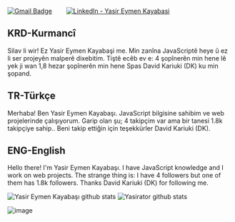 
[![Gmail Badge](https://img.shields.io/badge/Mail-D14836?style=for-the-badge&logo=gmail&logoColor=white)](mailto:yasirator04@gmail.com) &emsp;&emsp;[![LinkedIn - Yasir Eymen Kayabasi](https://img.shields.io/badge/LinkedIn-0077B5?style=for-the-badge&logo=linkedin&logoColor=white)](https://www.linkedin.com/in/yasir-eymen-kayabasi-4a9042240/)&emsp;&emsp;

KRD-Kurmancî
---

Silav li wir! Ez Yasir Eymen Kayabaşi me. Min zanîna JavaScriptê heye û ez li ser projeyên malperê dixebitim. Tiştê ecêb ev e: 4 şopînerên min hene lê yek ji wan 1,8 hezar şopînerên min hene Spas David Kariuki (DK) ku min şopand.

TR-Türkçe
---

Merhaba! Ben Yasir Eymen Kayabaşı. JavaScript bilgisine sahibim ve web projelerinde çalışıyorum. Garip olan şu; 4 takipçim var ama bir tanesi 1.8k takipçiye sahip.. Beni takip ettiğin için teşekkürler 	David Kariuki (DK).

ENG-English
---

Hello there! I'm Yasir Eymen Kayabaşı. I have JavaScript knowledge and I work on web projects. The strange thing is: I have 4 followers but one of them has 1.8k followers. Thanks David Kariuki (DK) for following me.

![Yasir Eymen Kayabaşı github stats](https://github-readme-stats.vercel.app/api?username=yaso09&show_icons=true&hide_border=true)
![Yasirator github stats](https://github-readme-stats.vercel.app/api?username=ysrator&show_icons=true&hide_border=true)


![image](https://user-images.githubusercontent.com/93262823/193576032-2682444a-d535-4021-ac7a-8bacef303a20.png)
